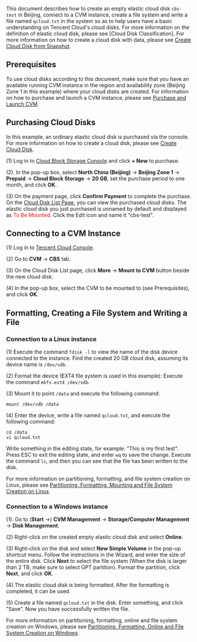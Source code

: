 This document describes how to create an empty elastic cloud disk `cbs-test` in Beijing, connect to a CVM instance, create a file system and write a file named `qcloud.txt` in the system so as to help users have a basic understanding on Tencent Cloud's cloud disks. For more information on the definition of elastic cloud disk, please see [Cloud Disk Classification]. For more information on how to create a cloud disk with data, please see [Create Cloud Disk from Snapshot](/doc/product/362/5757).

## Prerequisites
To use cloud disks according to this document, make sure that you have an available running CVM instance in the region and availability zone (Beijing Zone 1 in this example) where your cloud disks are created. For information on how to purchase and launch a CVM instance, please see [Purchase and Launch CVM](/doc/product/213/4855).

## Purchasing Cloud Disks
In this example, an ordinary elastic cloud disk is purchased via the console. For more information on how to create a cloud disk, please see [Create Cloud Disk](/doc/product/362/5744).

(1) Log in to [Cloud Block Storage Console](https://console.cloud.tencent.com/cvm/cbs) and click **+ New** to purchase.

(2). In the pop-up box, select **North China (Beijing)** -> **Beijing Zone 1** -> **Prepaid** -> **Cloud Block Storage** -> **20 GB**, set the purchase period to one month, and click **OK**.

(3) On the payment page, click **Confirm Payment** to complete the purchase. On the [Cloud Disk List Page](https://console.cloud.tencent.com/cvm/cbs), you can view the purchased cloud disks. The elastic cloud disk you just purchased is unnamed by default and displayed as <font color="red">To Be Mounted</font>. Click the Edit icon and name it "cbs-test".

## Connecting to a CVM Instance
(1) Log in to [Tencent Cloud Console](https://console.cloud.tencent.com/).

(2) Go to **CVM** -> **CBS** tab.

(3) On the Cloud Disk List page, click **More** -> **Mount to CVM** button beside the new cloud disk.

(4) In the pop-up box, select the CVM to be mounted to (see Prerequisites), and click **OK**.

## Formatting, Creating a File System and Writing a File
### Connection to a Linux instance

(1) Execute the command `fdisk -l` to view the name of the disk device connected to the instance. Find the created 20 GB cloud disk, assuming its device name is `/dev/vdb`.

(2) Format the device (EXT4 file system is used in this example): Execute the command `mkfs.ext4 /dev/vdb`.

(3) Mount it to point `/data` and execute the following command:
```
mount /dev/vdb /data
```

(4) Enter the device, write a file named `qcloud.txt`, and execute the following command:
```
cd /data
vi qcloud.txt
```
Write something in the editing state, for example: "This is my first test". Press ESC to exit the editing state, and enter `wq` to save the change. Execute the command `ls`, and then you can see that the file has been written to the disk.

For more information on partitioning, formatting, and file system creation on Linux, please see [Partitioning, Formatting, Mounting and File System Creation on Linux](/document/product/362/6735
).

### Connection to a Windows instance
(1). Go to (**Start** ->) **CVM Management** -> **Storage/Computer Management** -> **Disk Management**.

(2) Right-click on the created empty elastic cloud disk and select **Online**.

(3) Right-click on the disk and select **New Simple Volume** in the pop-up shortcut menu. Follow the instructions in the Wizard, and enter the size of the entire disk. Click **Next** to select the file system (When the disk is larger than 2 TB, make sure to select GPT partition). Format the partition, click **Next**, and click **OK**.

(4) The elastic cloud disk is being formatted. After the formatting is completed, it can be used.

(5) Create a file named `qcloud.txt` in the disk. Enter something, and click "Save". Now you have successfully written the file.

For more information on partitioning, formatting, online and file system creation on Windows, please see [Partitioning, Formatting, Online and File System Creation on Windows](https://intl.cloud.tencent.com/document/product/362/6734).

